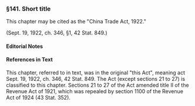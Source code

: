 ### §141. Short title ###

This chapter may be cited as the "China Trade Act, 1922."

(Sept. 19, 1922, ch. 346, §1, 42 Stat. 849.)

#### **Editorial Notes** ####

#### References in Text ####

This chapter, referred to in text, was in the original "this Act", meaning act Sept. 19, 1922, ch. 346, 42 Stat. 849. The Act (except sections 21 to 27) is classified to this chapter. Sections 21 to 27 of the Act amended title II of the Revenue Act of 1921, which was repealed by section 1100 of the Revenue Act of 1924 (43 Stat. 352).